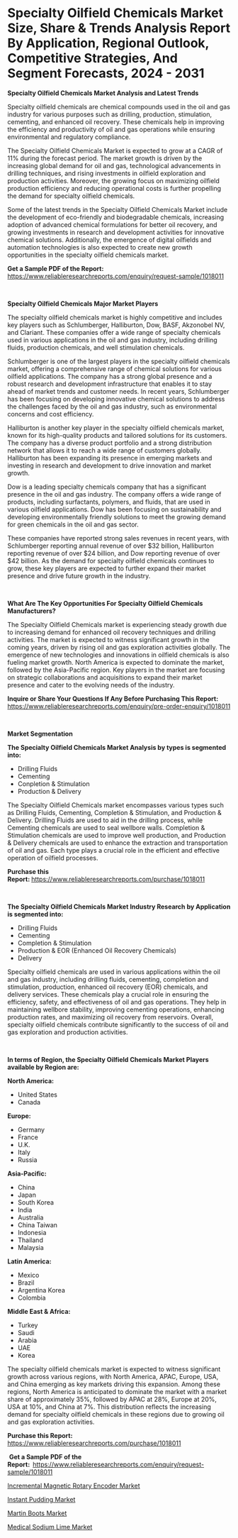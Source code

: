 <p><h1>Specialty Oilfield Chemicals Market Size, Share & Trends Analysis Report By Application, Regional Outlook, Competitive Strategies, And Segment Forecasts, 2024 - 2031</h1></p><p><strong>Specialty Oilfield Chemicals Market Analysis and Latest Trends</strong></p>
<p><p>Specialty oilfield chemicals are chemical compounds used in the oil and gas industry for various purposes such as drilling, production, stimulation, cementing, and enhanced oil recovery. These chemicals help in improving the efficiency and productivity of oil and gas operations while ensuring environmental and regulatory compliance.</p><p>The Specialty Oilfield Chemicals Market is expected to grow at a CAGR of 11% during the forecast period. The market growth is driven by the increasing global demand for oil and gas, technological advancements in drilling techniques, and rising investments in oilfield exploration and production activities. Moreover, the growing focus on maximizing oilfield production efficiency and reducing operational costs is further propelling the demand for specialty oilfield chemicals.</p><p>Some of the latest trends in the Specialty Oilfield Chemicals Market include the development of eco-friendly and biodegradable chemicals, increasing adoption of advanced chemical formulations for better oil recovery, and growing investments in research and development activities for innovative chemical solutions. Additionally, the emergence of digital oilfields and automation technologies is also expected to create new growth opportunities in the specialty oilfield chemicals market.</p></p>
<p><strong>Get a Sample PDF of the Report:&nbsp;</strong> <a href="https://www.reliableresearchreports.com/enquiry/request-sample/1018011">https://www.reliableresearchreports.com/enquiry/request-sample/1018011</a></p>
<p>&nbsp;</p>
<p><strong>Specialty Oilfield Chemicals Major Market Players</strong></p>
<p><p>The specialty oilfield chemicals market is highly competitive and includes key players such as Schlumberger, Halliburton, Dow, BASF, Akzonobel NV, and Clariant. These companies offer a wide range of specialty chemicals used in various applications in the oil and gas industry, including drilling fluids, production chemicals, and well stimulation chemicals.</p><p>Schlumberger is one of the largest players in the specialty oilfield chemicals market, offering a comprehensive range of chemical solutions for various oilfield applications. The company has a strong global presence and a robust research and development infrastructure that enables it to stay ahead of market trends and customer needs. In recent years, Schlumberger has been focusing on developing innovative chemical solutions to address the challenges faced by the oil and gas industry, such as environmental concerns and cost efficiency.</p><p>Halliburton is another key player in the specialty oilfield chemicals market, known for its high-quality products and tailored solutions for its customers. The company has a diverse product portfolio and a strong distribution network that allows it to reach a wide range of customers globally. Halliburton has been expanding its presence in emerging markets and investing in research and development to drive innovation and market growth.</p><p>Dow is a leading specialty chemicals company that has a significant presence in the oil and gas industry. The company offers a wide range of products, including surfactants, polymers, and fluids, that are used in various oilfield applications. Dow has been focusing on sustainability and developing environmentally friendly solutions to meet the growing demand for green chemicals in the oil and gas sector.</p><p>These companies have reported strong sales revenues in recent years, with Schlumberger reporting annual revenue of over $32 billion, Halliburton reporting revenue of over $24 billion, and Dow reporting revenue of over $42 billion. As the demand for specialty oilfield chemicals continues to grow, these key players are expected to further expand their market presence and drive future growth in the industry.</p></p>
<p>&nbsp;</p>
<p><strong>What Are The Key Opportunities For Specialty Oilfield Chemicals Manufacturers?</strong></p>
<p><p>The Specialty Oilfield Chemicals market is experiencing steady growth due to increasing demand for enhanced oil recovery techniques and drilling activities. The market is expected to witness significant growth in the coming years, driven by rising oil and gas exploration activities globally. The emergence of new technologies and innovations in oilfield chemicals is also fueling market growth. North America is expected to dominate the market, followed by the Asia-Pacific region. Key players in the market are focusing on strategic collaborations and acquisitions to expand their market presence and cater to the evolving needs of the industry.</p></p>
<p><strong>Inquire or Share Your Questions If Any Before Purchasing This Report:</strong> <a href="https://www.reliableresearchreports.com/enquiry/pre-order-enquiry/1018011">https://www.reliableresearchreports.com/enquiry/pre-order-enquiry/1018011</a></p>
<p>&nbsp;</p>
<p><strong>Market Segmentation</strong></p>
<p><strong>The Specialty Oilfield Chemicals Market Analysis by types is segmented into:</strong></p>
<p><ul><li>Drilling Fluids</li><li>Cementing</li><li>Conpletion & Stimulation</li><li>Production & Delivery</li></ul></p>
<p><p>The Specialty Oilfield Chemicals market encompasses various types such as Drilling Fluids, Cementing, Completion & Stimulation, and Production & Delivery. Drilling Fluids are used to aid in the drilling process, while Cementing chemicals are used to seal wellbore walls. Completion & Stimulation chemicals are used to improve well production, and Production & Delivery chemicals are used to enhance the extraction and transportation of oil and gas. Each type plays a crucial role in the efficient and effective operation of oilfield processes.</p></p>
<p><strong>Purchase this Report:&nbsp;</strong><a href="https://www.reliableresearchreports.com/purchase/1018011">https://www.reliableresearchreports.com/purchase/1018011</a></p>
<p>&nbsp;</p>
<p><strong>The Specialty Oilfield Chemicals Market Industry Research by Application is segmented into:</strong></p>
<p><ul><li>Drilling Fluids</li><li>Cementing</li><li>Completion & Stimulation</li><li>Production & EOR (Enhanced Oil Recovery Chemicals)</li><li>Delivery</li></ul></p>
<p><p>Specialty oilfield chemicals are used in various applications within the oil and gas industry, including drilling fluids, cementing, completion and stimulation, production, enhanced oil recovery (EOR) chemicals, and delivery services. These chemicals play a crucial role in ensuring the efficiency, safety, and effectiveness of oil and gas operations. They help in maintaining wellbore stability, improving cementing operations, enhancing production rates, and maximizing oil recovery from reservoirs. Overall, specialty oilfield chemicals contribute significantly to the success of oil and gas exploration and production activities.</p></p>
<p>&nbsp;</p>
<p><strong>In terms of Region, the Specialty Oilfield Chemicals Market Players available by Region are:</strong></p>
<p>
    <p> <strong> North America: </strong>
        <ul>
            <li>United States</li>
            <li>Canada</li>
        </ul>
        </p> 
    <p> <strong> Europe: </strong>
        <ul>
            <li>Germany</li>
            <li>France</li>
            <li>U.K.</li>
            <li>Italy</li>
            <li>Russia</li>
        </ul>
        </p> 
    <p> <strong> Asia-Pacific: </strong>
        <ul>
            <li>China</li>
            <li>Japan</li>
            <li>South Korea</li>
            <li>India</li>
            <li>Australia</li>
            <li>China Taiwan</li>
            <li>Indonesia</li>
            <li>Thailand</li>
            <li>Malaysia</li>
        </ul>
        </p> 
    <p> <strong> Latin America: </strong>
        <ul>
            <li>Mexico</li>
            <li>Brazil</li>
            <li>Argentina Korea</li>
            <li>Colombia</li>
        </ul>
        </p> 
    <p> <strong> Middle East & Africa: </strong>
        <ul>
            <li>Turkey</li>
            <li>Saudi</li>
            <li>Arabia</li>
            <li>UAE</li>
            <li>Korea</li>
        </ul>
    </p>
    </p>
<p><p>The specialty oilfield chemicals market is expected to witness significant growth across various regions, with North America, APAC, Europe, USA, and China emerging as key markets driving this expansion. Among these regions, North America is anticipated to dominate the market with a market share of approximately 35%, followed by APAC at 28%, Europe at 20%, USA at 10%, and China at 7%. This distribution reflects the increasing demand for specialty oilfield chemicals in these regions due to growing oil and gas exploration activities.</p></p>
<p><strong>Purchase this Report: </strong><a href="https://www.reliableresearchreports.com/purchase/1018011">https://www.reliableresearchreports.com/purchase/1018011</a></p>
<p>&nbsp;<strong>Get a Sample PDF of the Report:&nbsp;&nbsp;</strong><a href="https://www.reliableresearchreports.com/enquiry/request-sample/1018011">https://www.reliableresearchreports.com/enquiry/request-sample/1018011</a></p>
<p><strong></strong></p>
<p><p><a href="https://natural-crush-b99.notion.site/Incremental-Magnetic-Rotary-Encoder-Market-Analysis-and-Market-Size-Global-Industry-Overview-Marke-26c8cb72b85341b7ae60f3531932f569">Incremental Magnetic Rotary Encoder Market</a></p><p><a href="https://view.publitas.com/reportprime-1/instant-pudding-market-size-focuses-on-market-dynamics-in-depth-analysis-and-future-projections-of-its-market-forecasted-for-period-from-2023-to-2030/">Instant Pudding Market</a></p><p><a href="https://view.publitas.com/reportprime-1/martin-boots-market-research-report-the-key-to-successful-business-strategy-forecasted-for-period-from-2023-2030/">Martin Boots Market</a></p><p><a href="https://view.publitas.com/reportprime-1/medical-sodium-lime-market-size-global-industry-overview-market-segmentation-and-forecast-2023-to-2030/">Medical Sodium Lime Market</a></p></p>